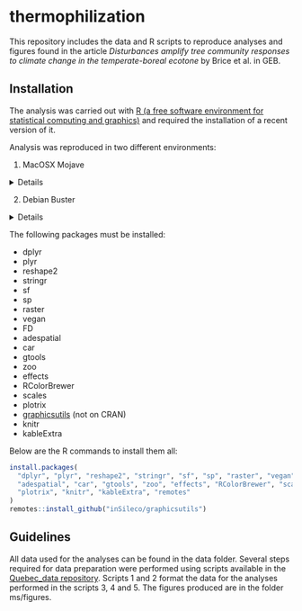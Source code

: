 # thermophilization

This repository includes the data and R scripts to reproduce analyses and figures found in the article *Disturbances amplify tree community responses to climate change in the temperate-boreal ecotone* by Brice et al. in GEB.


## Installation

The analysis was carried out with [R (a free software environment for statistical computing and graphics)](https://www.r-project.org/) and required the installation of a recent version of it.

Analysis was reproduced in two different environments:

1. MacOSX Mojave

<details>
 add session info
</details>


2. Debian Buster

<details>
R version 3.5.2 (2018-12-20)
Platform: x86_64-pc-linux-gnu (64-bit)
Running under: Debian GNU/Linux 10 (buster)

Matrix products: default
BLAS: /usr/lib/x86_64-linux-gnu/openblas/libblas.so.3
LAPACK: /usr/lib/x86_64-linux-gnu/libopenblasp-r0.3.5.so

locale:
 [1] LC_CTYPE=en_US.UTF-8       LC_NUMERIC=C               LC_TIME=en_US.UTF-8       
 [4] LC_COLLATE=en_US.UTF-8     LC_MONETARY=en_US.UTF-8    LC_MESSAGES=en_US.UTF-8   
 [7] LC_PAPER=en_US.UTF-8       LC_NAME=C                  LC_ADDRESS=C              
[10] LC_TELEPHONE=C             LC_MEASUREMENT=en_US.UTF-8 LC_IDENTIFICATION=C       

attached base packages:
[1] stats     graphics  grDevices utils     datasets  methods   base     

other attached packages:
 [1] raster_2.8-19       sp_1.3-1            kableExtra_1.1.0    knitr_1.23         
 [5] effects_4.1-0       FD_1.0-12           geometry_0.4.1      ape_5.3            
 [9] ade4_1.7-13         gtools_3.8.1        car_3.0-2           carData_3.0-2      
[13] graphicsutils_1.3-0 scales_1.0.0        RColorBrewer_1.1-2  sf_0.7-3           
[17] zoo_1.8-4           vegan_2.5-4         lattice_0.20-38     permute_0.9-5      
[21] adespatial_0.3-4    reshape2_1.4.3      dplyr_0.8.0.1      

loaded via a namespace (and not attached):
  [1] minqa_1.2.4         colorspace_1.4-0    seqinr_3.4-5        deldir_0.1-16      
  [5] class_7.3-15        rio_0.5.16          estimability_1.3    rstudioapi_0.9.0   
  [9] xml2_1.2.0          codetools_0.2-16    splines_3.5.2       nloptr_1.2.1       
 [13] phylobase_0.8.6     cluster_2.0.7-1     shiny_1.2.0         readr_1.3.1        
 [17] compiler_3.5.2      httr_1.4.0          adegraphics_1.0-15  assertthat_0.2.0   
 [21] Matrix_1.2-17       lazyeval_0.2.2      survey_3.35-1       later_0.8.0        
 [25] htmltools_0.3.6     prettyunits_1.0.2   tools_3.5.2         igraph_1.2.4.1     
 [29] coda_0.19-2         gtable_0.2.0        glue_1.3.0          gmodels_2.18.1     
 [33] Rcpp_1.0.0          cellranger_1.1.0    spdep_1.1-2         gdata_2.18.0       
 [37] nlme_3.1-137        xfun_0.7            stringr_1.4.0       adephylo_1.1-11    
 [41] rvest_0.3.2         openxlsx_4.1.0      lme4_1.1-21         mime_0.6           
 [45] XML_3.98-1.19       LearnBayes_2.15.1   MASS_7.3-51.1       hms_0.4.2          
 [49] promises_1.0.1      parallel_3.5.2      expm_0.999-3        curl_3.3           
 [53] ggplot2_3.1.0       latticeExtra_0.6-28 stringi_1.4.3       highr_0.7          
 [57] plotrix_3.7-4       e1071_1.7-0.1       boot_1.3-20         zip_2.0.2          
 [61] spData_0.3.0        rlang_0.3.1         pkgconfig_2.0.2     rncl_0.8.3         
 [65] evaluate_0.13       purrr_0.3.2         tidyselect_0.2.5    plyr_1.8.4         
 [69] magrittr_1.5        R6_2.4.0            DBI_1.0.0           pillar_1.3.1       
 [73] haven_2.1.0         foreign_0.8-71      mgcv_1.8-27         units_0.6-2        
 [77] survival_2.43-3     abind_1.4-5         nnet_7.3-12         tibble_2.1.1       
 [81] crayon_1.3.4        uuid_0.1-2          KernSmooth_2.23-15  rmarkdown_1.12     
 [85] progress_1.2.0      RNeXML_2.3.0        adegenet_2.1.1      grid_3.5.2         
 [89] readxl_1.3.1        data.table_1.12.0   forcats_0.4.0       webshot_0.5.1      
 [93] digest_0.6.18       classInt_0.3-1      xtable_1.8-3        tidyr_0.8.3        
 [97] httpuv_1.5.1        munsell_0.5.0       viridisLite_0.3.0   magic_1.5-9

</details>


The following packages must be installed:

- dplyr
- plyr
- reshape2
- stringr
- sf
- sp
- raster
- vegan
- FD
- adespatial
- car
- gtools
- zoo
- effects
- RColorBrewer
- scales
- plotrix
- [graphicsutils](https://github.com/inSileco/graphicsutils) (not on CRAN)
- knitr
- kableExtra


Below are the R commands to install them all:

```R
install.packages(
  "dplyr", "plyr", "reshape2", "stringr", "sf", "sp", "raster", "vegan", "FD",
  "adespatial", "car", "gtools", "zoo", "effects", "RColorBrewer", "scales",
  "plotrix", "knitr", "kableExtra", "remotes"
)
remotes::install_github("inSileco/graphicsutils")
```


## Guidelines

All data used for the analyses can be found in the data folder.
Several steps required for data preparation were performed using scripts available in the [Quebec_data repository](https://github.com/mhBrice/Quebec_data). Scripts 1 and 2 format the data for the analyses performed in the scripts 3, 4 and 5. The figures produced are in the folder ms/figures.
